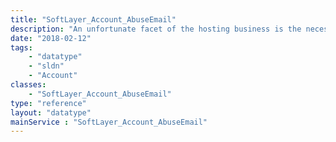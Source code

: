 ```yaml
---
title: "SoftLayer_Account_AbuseEmail"
description: "An unfortunate facet of the hosting business is the necessity of with legal and network abuse inquiries. As these types of inquiries frequently contain sensitive information SoftLayer keeps a separate account contact email address for direct contact about legal and abuse matters, modeled by the SoftLayer_Account_AbuseEmail data type. SoftLayer will typically email an account's abuse email addresses in these types of cases, and an email is automatically sent to an account's abuse email addresses when a legal or abuse ticket is created or updated. "
date: "2018-02-12"
tags:
    - "datatype"
    - "sldn"
    - "Account"
classes:
    - "SoftLayer_Account_AbuseEmail"
type: "reference"
layout: "datatype"
mainService : "SoftLayer_Account_AbuseEmail"
---
```

